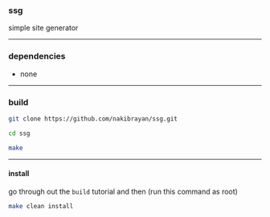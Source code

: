 ### ssg
simple site generator

---

### dependencies

- none

---

### build

```bash
git clone https://github.com/nakibrayan/ssg.git
```

```bash
cd ssg
```

```bash
make
```

---

#### install

go through out the `build` tutorial and then (run this command as root)

```bash
make clean install
```
